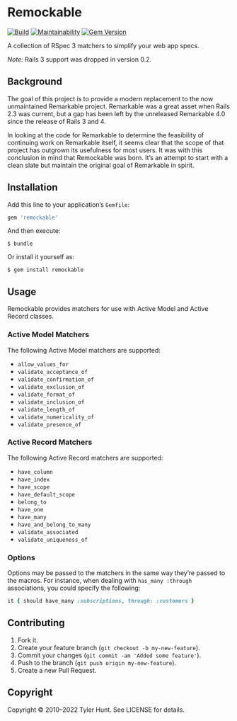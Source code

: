 # Remockable

[![Build][build-image]][build]
[![Maintainability][codeclimate-image]][codeclimate]
[![Gem Version][rubygems-image]][rubygems]

[build]: https://github.com/tylerhunt/remockable/actions/workflows/build.yml?query=branch%3Amaster
[build-image]: https://github.com/tylerhunt/remockable/actions/workflows/build.yml/badge.svg
[codeclimate]: https://codeclimate.com/github/tylerhunt/remockable/maintainability
[codeclimate-image]: https://api.codeclimate.com/v1/badges/c95736ab7cca49228f5c/maintainability
[rubygems]: https://badge.fury.io/rb/remockable
[rubygems-image]: https://badge.fury.io/rb/remockable.svg

A collection of RSpec 3 matchers to simplify your web app specs.

*Note:* Rails 3 support was dropped in version 0.2.


## Background

The goal of this project is to provide a modern replacement to the now
unmaintained Remarkable project. Remarkable was a great asset when Rails 2.3
was current, but a gap has been left by the unreleased Remarkable 4.0 since the
release of Rails 3 and 4.

In looking at the code for Remarkable to determine the feasibility of continuing
work on Remarkable itself, it seems clear that the scope of that project has
outgrown its usefulness for most users. It was with this conclusion in mind that
Remockable was born. It’s an attempt to start with a clean slate but maintain
the original goal of Remarkable in spirit.


## Installation

Add this line to your application’s `Gemfile`:

``` ruby
gem 'remockable'
```

And then execute:

    $ bundle

Or install it yourself as:

    $ gem install remockable


## Usage

Remockable provides matchers for use with Active Model and Active Record
classes.

### Active Model Matchers

The following Active Model matchers are supported:

  * `allow_values_for`
  * `validate_acceptance_of`
  * `validate_confirmation_of`
  * `validate_exclusion_of`
  * `validate_format_of`
  * `validate_inclusion_of`
  * `validate_length_of`
  * `validate_numericality_of`
  * `validate_presence_of`

### Active Record Matchers

The following Active Record matchers are supported:

  * `have_column`
  * `have_index`
  * `have_scope`
  * `have_default_scope`
  * `belong_to`
  * `have_one`
  * `have_many`
  * `have_and_belong_to_many`
  * `validate_associated`
  * `validate_uniqueness_of`

### Options

Options may be passed to the matchers in the same way they’re passed to the
macros. For instance, when dealing with `has_many :through` associations, you
could specify the following:

``` ruby
it { should have_many :subscriptions, through: :customers }
```


## Contributing

  1. Fork it.
  2. Create your feature branch (`git checkout -b my-new-feature`).
  3. Commit your changes (`git commit -am 'Added some feature'`).
  4. Push to the branch (`git push origin my-new-feature`).
  5. Create a new Pull Request.


## Copyright

Copyright © 2010–2022 Tyler Hunt. See LICENSE for details.
